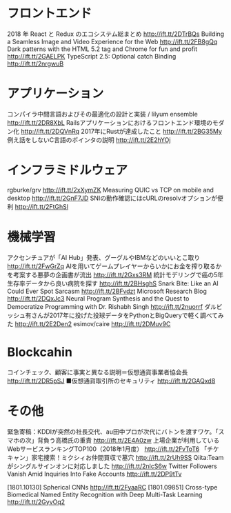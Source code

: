 # フロントエンド
2018 年 React と Redux のエコシステム総まとめ http://ift.tt/2DTrBQs
Building a Seamless Image and Video Experience for the Web http://ift.tt/2FB8gQq
Dark patterns with the HTML 5.2 tag and Chrome for fun and profit http://ift.tt/2GAELPK
TypeScript 2.5: Optional catch Binding http://ift.tt/2nrgwuB

# アプリケーション
コンパイラ中間言語およびその最適化の設計と実装 / lilyum ensemble http://ift.tt/2DR8XbL
Railsアプリケーションにおけるフロントエンド環境のモダン化 http://ift.tt/2DQVnRq
2017年にRustが達成したこと http://ift.tt/2BG35My
例え話をしないC言語のポインタの説明 http://ift.tt/2E2hYOj

# インフラミドルウェア
rgburke/grv http://ift.tt/2xXymZK
Measuring QUIC vs TCP on mobile and desktop http://ift.tt/2GnF7JD
SNIの動作確認にはcURLのresolvオプションが便利 http://ift.tt/2FtGhSl

# 機械学習
アクセンチュアが「AI Hub」発表、グーグルやIBMなどのいいとこ取り http://ift.tt/2FwGrZq
AIを用いてゲームプレイヤーからいかにお金を搾り取るかを考案する悪夢の企画書が流出 http://ift.tt/2Gxs3RM
統計モデリングで癌の5年生存率データから良い病院を探す http://ift.tt/2BHsghS
Snark Bite: Like an AI Could Ever Spot Sarcasm http://ift.tt/2BFvdzt
Microsoft Research Blog http://ift.tt/2DQxJc3
Neural Program Synthesis and the Quest to Democratize Programming with Dr. Rishabh Singh http://ift.tt/2nuorrf
ダルビッシュ有さんが2017年に投げた投球データをPythonとBigQueryで軽く調べてみた http://ift.tt/2E2Den2
esimov/caire http://ift.tt/2DMuv9C

# Blockcahin
コインチェック、顧客に事実と異なる説明＝仮想通貨事業者協会長 http://ift.tt/2DR5pSJ
■仮想通貨取引所のセキュリティ http://ift.tt/2GAQxd8

# その他
緊急寄稿：KDDIが突然の社長交代、au田中プロが次代にバトンを渡すワケ。「スマホの次」背負う高橋氏の重責 http://ift.tt/2E4A0zw
上場企業が利用しているWebサービスランキングTOP100（2018年1月度） http://ift.tt/2FvToT6
「チケキャン」家宅捜索！ミクシィお仲間買収で墓穴 http://ift.tt/2rUh9SS
Qiita:Team がシングルサインオンに対応しました http://ift.tt/2nlcS6w
Twitter Followers Vanish Amid Inquiries Into Fake Accounts http://ift.tt/2DP9tTv

[1801.10130] Spherical CNNs http://ift.tt/2FyaaRC
[1801.09851] Cross-type Biomedical Named Entity Recognition with Deep Multi-Task Learning http://ift.tt/2GyvOq2
